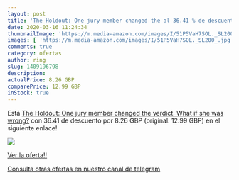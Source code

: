 ```yaml
---
layout: post
title: 'The Holdout: One jury member changed the al 36.41 % de descuento'
date: 2020-03-16 11:24:34
thumbnailImage: 'https://m.media-amazon.com/images/I/51P5VaH7SOL._SL200_.jpg'
images: [ 'https://m.media-amazon.com/images/I/51P5VaH7SOL._SL200_.jpg' ]
comments: true
category: ofertas
author: ring
slug: 1409196798
description:
actualPrice: 8.26 GBP
comparePrice: 12.99 GBP
inStock: true
---
```


Está [The Holdout: One jury member changed the verdict. What if she was wrong?](https://www.amazon.co.uk/dp/1409196798/?tag=redken01-21) con 36.41 de descuento por 8.26 GBP (original: 12.99 GBP) en el siguiente enlace!

[![](https://m.media-amazon.com/images/I/51P5VaH7SOL._SL200_.jpg)](https://www.amazon.co.uk/dp/1409196798/?tag=redken01-21)

[Ver la oferta!!](https://www.amazon.co.uk/dp/1409196798/?tag=redken01-21)

[Consulta otras ofertas en nuestro canal de telegram](https://t.me/s/ofertas25)
